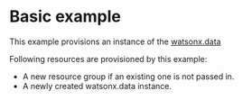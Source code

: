# Basic example

This example provisions an instance of the [watsonx.data](https://github.com/terraform-ibm-modules/terraform-ibm-watsonx-data)

Following resources are provisioned by this example:

- A new resource group if an existing one is not passed in.
- A newly created watsonx.data instance.
